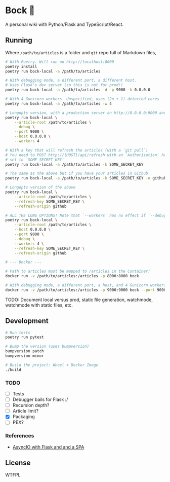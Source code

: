 # Bock 🍺

A personal wiki with Python/Flask and TypeScript/React.

## Running

Where `/path/to/articles` is a folder and `git` repo full of Markdown files,

```bash
# With Poetry. Will run on http://localhost:8000
poetry install
poetry run bock-local -a /path/to/articles

# With debugging mode, a different port, a different host. 
# Uses Flask's dev server (so this is not for prod!)
poetry run bock-local -a /path/to/articles -d -p 9000 -h 0.0.0.0

# With 4 Gunicorn workers. Unspecified, uses (2n + 1) detected cores
poetry run bock-local -a /path/to/articles -w 4

# Longopts version, with a production server on http://0.0.0.0:9000 and 4 workers
poetry run bock-local \
    --article-root /path/to/articles \
    --debug \
    --port 9000 \
    --host 0.0.0.0 \
    --workers 4

# With a key that will refresh the articles (with a `git pull`)
# You need to POST http://{HOST}/api/refresh with an `Authorization` header
# set to `SOME_SECRET_KEY`
poetry run bock-local -a /path/to/articles -k SOME_SECRET_KEY

# The same as the above but if you have your articles in Github
poetry run bock-local -a /path/to/articles -k SOME_SECRET_KEY -o github

# Longopts version of the above
poetry run bock-local \
    --article-root /path/to/articles \
    --refresh-key SOME_SECRET_KEY \
    --refresh-origin github

# ALL THE LONG OPTIONS! Note that `--workers` has no effect if `--debug` is set
poetry run bock-local \
    --article-root /path/to/articles \
    --host 0.0.0.0 \
    --port 9000 \
    --debug \
    --workers 4 \
    --refresh-key SOME_SECRET_KEY \
    --refresh-origin github

# --- Docker ---

# Path to articles must be mapped to /articles in the Container!
docker run -v /path/to/articles:/articles -p 8000:8000 bock

# With debugging mode, a different port, a host, and 4 Gunicorn workers
docker run -v /path/to/articles:/articles -p 9000:9000 bock --port 9000 --debug
```

TODO: Document local versus prod, static file generation, watchmode, watchmode with static files, etc.

## Development

```bash
# Run tests
poetry run pytest

# Bump the version (uses bumpversion)
bumpversion patch
bumpversion minor

# Build the project: Wheel + Docker Image
./build
```

### TODO

* [ ] Tests
* [ ] Debugger bails for Flask :/
* [ ] Recursion depth?
* [ ] Article limit?
* [x] Packaging
* [ ] PEX?

### References

* [AsyncIO with Flask and and a SPA](https://github.com/SyntaxRules/svelte-flask/blob/main/run.py)

## License

WTFPL
